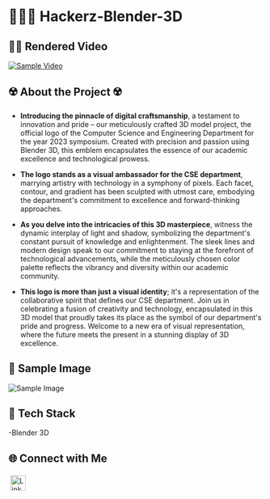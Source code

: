 # 👨🏻‍💻 Hackerz-Blender-3D

## 🕵️‍♂️ Rendered Video

[![Sample Video](https://github.com/nickwinbritto/Parallex_Effect/assets/115567222/316f959f-b04b-4c2a-b961-132f1835e7f7)](https://youtu.be/KQFHIyUL8kw)

## ☢️ About the Project ☢️

- **Introducing the pinnacle of digital craftsmanship**, a testament to innovation and pride – our meticulously crafted 3D model project, the official logo of the Computer Science and Engineering Department for the year 2023 symposium. Created with precision and passion using Blender 3D, this emblem encapsulates the essence of our academic excellence and technological prowess.

- **The logo stands as a visual ambassador for the CSE department**, marrying artistry with technology in a symphony of pixels. Each facet, contour, and gradient has been sculpted with utmost care, embodying the department's commitment to excellence and forward-thinking approaches.

- **As you delve into the intricacies of this 3D masterpiece**, witness the dynamic interplay of light and shadow, symbolizing the department's constant pursuit of knowledge and enlightenment. The sleek lines and modern design speak to our commitment to staying at the forefront of technological advancements, while the meticulously chosen color palette reflects the vibrancy and diversity within our academic community.

- **This logo is more than just a visual identity**; it's a representation of the collaborative spirit that defines our CSE department. Join us in celebrating a fusion of creativity and technology, encapsulated in this 3D model that proudly takes its place as the symbol of our department's pride and progress. Welcome to a new era of visual representation, where the future meets the present in a stunning display of 3D excellence.

## 👾 Sample Image

![Sample Image](https://github.com/nickwinbritto/Hackerz-Blender-3D/assets/115567222/f60e42f6-8295-4cd0-a2ab-2d19cf5ea8cf)

## 🤖 Tech Stack
-Blender 3D

## 🌐 Connect with Me

<p>
  <a href="https://www.linkedin.com/in/nickwin-britto-268ab0224" target="_blank" rel="noopener noreferrer">
    <img src="https://img.shields.io/badge/linkedin-%230077B5.svg?style=for-the-badge&logo=linkedin&logoColor=white" alt="LinkedIn" height="30" style="vertical-align:top; margin:4px">
  </a>
</p>
